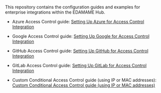 This repository contains the configuration guides and examples for enterprise integrations within the EDAMAME Hub.

* Azure Access Control guide: [Setting Up Azure for Access Control Integration](https://github.com/edamametechnologies/integrations/wiki/Setting-Up-Azure-for-Access-Control-Integration)

* Google Access Control guide: [Setting Up Google for Access Control Integration](https://github.com/edamametechnologies/integrations/wiki/Setting-Up-Google-for-Access-Control-Integration)

* GitHub Access Control guide: [Setting Up GitHub for Access Control Integration](https://github.com/edamametechnologies/integrations/wiki/Setting-Up-GitHub-for-Access-Control-Integration)

* GitLab Access Control guide: [Setting Up GitLab for Access Control Integration](https://github.com/edamametechnologies/integrations/wiki/Setting-Up-GitLab-for-Access-Control-Integration)

* Custom Conditional Access Control guide (using IP or MAC addresses): [Custom Conditional Access Control guide (using IP or MAC addresses)](https://github.com/edamametechnologies/integrations/wiki/Comprehensive-JSON-Configuration-Guide-for-IP-Allow-List-Management)
